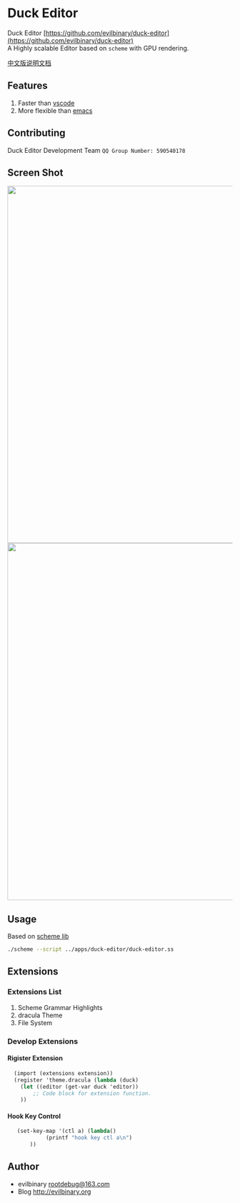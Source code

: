 # Duck Editor
Duck Editor [https://github.com/evilbinary/duck-editor](https://github.com/evilbinary/duck-editor)    
A Highly scalable Editor based on `scheme` with GPU rendering.

[中文版说明文档](README.zh_cn.md)

## Features
  1. Faster than [vscode](https://code.visualstudio.com/)
  2. More flexible than [emacs](https://www.gnu.org/software/emacs/)

## Contributing
  Duck Editor Development Team `QQ Group Number: 590540178`  

## Screen Shot
<img src="https://raw.githubusercontent.com/evilbinary/duck-editor/master/data/screenshot/demo4.jpg" width="800px" />

<img src="https://raw.githubusercontent.com/evilbinary/duck-editor/master/data/screenshot/demo2.png" width="800px" />

## Usage
   Based on [scheme lib](https://github.com/evilbinary/scheme-lib)    
   ```bash
   ./scheme --script ../apps/duck-editor/duck-editor.ss
   ```

## Extensions

### Extensions List 
1. Scheme Grammar Highlights 
2. dracula Theme
3. File System

### Develop Extensions  
#### Rigister Extension
```scheme
  (import (extensions extension))
  (register 'theme.dracula (lambda (duck)
    (let ((editor (get-var duck 'editor))
    	;; Code block for extension function.
    ))
```

#### Hook Key Control
```scheme
   (set-key-map '(ctl a) (lambda()
            (printf "hook key ctl a\n")
       ))
```

## Author

* evilbinary rootdebug@163.com
* Blog http://evilbinary.org
